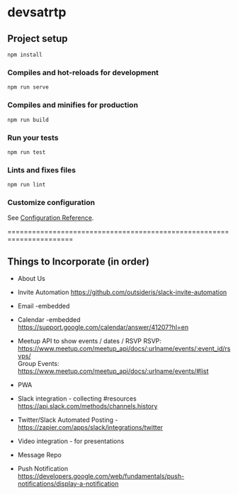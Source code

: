 # devsatrtp

## Project setup

```
npm install
```

### Compiles and hot-reloads for development

```
npm run serve
```

### Compiles and minifies for production

```
npm run build
```

### Run your tests

```
npm run test
```

### Lints and fixes files

```
npm run lint
```

### Customize configuration

See [Configuration Reference](https://cli.vuejs.org/config/).

======================================================================

## Things to Incorporate (in order)

- About Us

- Invite Automation
  https://github.com/outsideris/slack-invite-automation

- Email -embedded

- Calendar -embedded
  https://support.google.com/calendar/answer/41207?hl=en

- Meetup API to show events / dates / RSVP
  RSVP: https://www.meetup.com/meetup_api/docs/:urlname/events/:event_id/rsvps/
  <br/>Group Events: https://www.meetup.com/meetup_api/docs/:urlname/events/#list

- PWA

- Slack integration - collecting #resources
  https://api.slack.com/methods/channels.history

- Twitter/Slack Automated Posting -
  https://zapier.com/apps/slack/integrations/twitter

- Video integration - for presentations

- Message Repo

- Push Notification
  https://developers.google.com/web/fundamentals/push-notifications/display-a-notification
